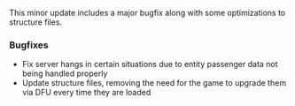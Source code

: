 This minor update includes a major bugfix along with some optimizations to structure files.

### Bugfixes

- Fix server hangs in certain situations due to entity passenger data not being handled properly
- Update structure files, removing the need for the game to upgrade them via DFU every time they are loaded